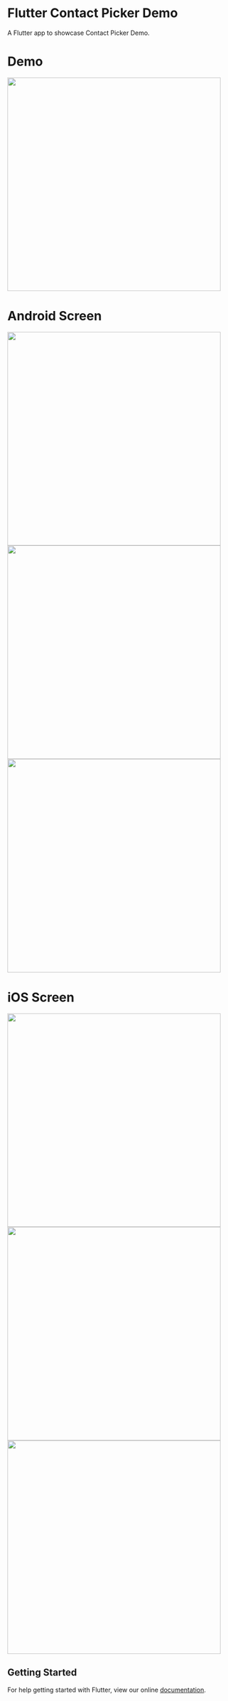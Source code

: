 # Flutter Contact Picker Demo

A Flutter app to showcase Contact Picker Demo.

# Demo
<img height="480px" src="https://github.com/flutter-devs/flutter_contact_picker_demo/blob/master/screens/demo.gif">



# Android Screen
<img height="480px" src="https://github.com/flutter-devs/flutter_contact_picker_demo/blob/master/screens/android1.jpg"> <img height="480px" src="https://github.com/flutter-devs/flutter_contact_picker_demo/blob/master/screens/android2.jpg">  <img height="480px" src="https://github.com/flutter-devs/flutter_contact_picker_demo/blob/master/screens/android3.jpg"> 


# iOS Screen
<img height="480px" src="https://github.com/flutter-devs/flutter_contact_picker_demo/blob/master/screens/iphone1.jpg"> <img height="480px" src="https://github.com/flutter-devs/flutter_contact_picker_demo/blob/master/screens/iphone2.jpg"> <img height="480px" src="https://github.com/flutter-devs/flutter_contact_picker_demo/blob/master/screens/iphone4.jpg"> 



## Getting Started

For help getting started with Flutter, view our online
[documentation](https://flutter.io/).
